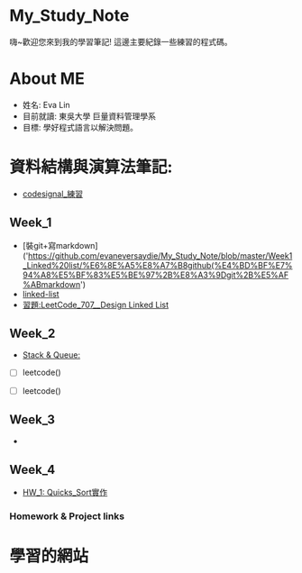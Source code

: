# My_Study_Note
 嗨~歡迎您來到我的學習筆記! 這邊主要紀錄一些練習的程式碼。
# About ME
* 姓名: Eva Lin
* 目前就讀: 東吳大學 巨量資料管理學系
* 目標: 學好程式語言以解決問題。

資料結構與演算法筆記:
====

  * [codesignal_練習](https://github.com/evaneversaydie/My_Study_Note/tree/master/leetcode)

Week_1
---
*  [裝git+寫markdown]('https://github.com/evaneversaydie/My_Study_Note/blob/master/Week1_Linked%20list/%E6%8E%A5%E8%A7%B8github(%E4%BD%BF%E7%94%A8%E5%BF%83%E5%BE%97%2B%E8%A3%9Dgit%2B%E5%AF%ABmarkdown')
* [linked-list]('https://github.com/evaneversaydie/My_Study_Note/blob/master/Week1_Linked%20list.md)
*  [習題:LeetCode_707__Design Linked List]('https://github.com/evaneversaydie/My_Study_Note/blob/master/leetcode/707_Design%20Linked%20List.ipynb')

Week_2
--
* [Stack & Queue:]('')
 - [ ] leetcode()
 - [ ] leetcode()


Week_3
--
*  [Insertion Sort]:('')


Week_4
--
* [HW_1: Quicks_Sort實作]('https://github.com/evaneversaydie/My_Study_Note/blob/master/Week4_QuickSort/Quick_Sort.ipynb')

### Homework & Project links

# 學習的網站

